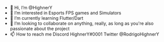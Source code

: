 - 👋 Hi, I’m @HighnerY
- 👀 I’m interested in Esports FPS games and Simulators
- 🌱 I’m currently learning Flutter/Dart
- 💞️ I’m looking to collaborate on anything, really, as long as you're also passionate about the project
- 📫 How to reach me 
Discord HighnerY#0001
Twitter @RodrigoHighnerY
<!---
HighnerY/HighnerY is a ✨ special ✨ repository because its `README.md` (this file) appears on your GitHub profile.
You can click the Preview link to take a look at your changes.
--->
